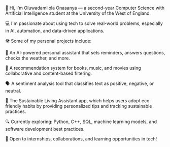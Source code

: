 👋 Hi, I'm Oluwadamilola Onasanya — a second-year Computer Science with Artificial Intelligence student at the University of the West of England.

💻 I'm passionate about using tech to solve real-world problems, especially in AI, automation, and data-driven applications.

🛠️ Some of my personal projects include:

🧠 An AI-powered personal assistant that sets reminders, answers questions, checks the weather, and more.

🎵 A recommendation system for books, music, and movies using collaborative and content-based filtering.

🗣️ A sentiment analysis tool that classifies text as positive, negative, or neutral.

🌱 The Sustainable Living Assistant app, which helps users adopt eco-friendly habits by providing personalized tips and tracking sustainable practices.

🔍 Currently exploring: Python, C++, SQL, machine learning models, and software development best practices.

🚀 Open to internships, collaborations, and learning opportunities in tech!
